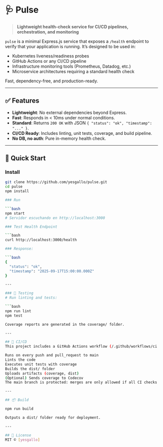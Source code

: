# 🩺 Pulse

> **Lightweight health-check service for CI/CD pipelines, orchestration, and monitoring**

`pulse` is a minimal Express.js service that exposes a `/health` endpoint to verify that your application is running. It’s designed to be used in:

- Kubernetes liveness/readiness probes  
- GitHub Actions or any CI/CD pipeline  
- Infrastructure monitoring tools (Prometheus, Datadog, etc.)  
- Microservice architectures requiring a standard health check

Fast, dependency-free, and production-ready.

---

## ✅ Features

- **Lightweight**: No external dependencies beyond Express.
- **Fast**: Responds in < 10ms under normal conditions.
- **Standard**: Returns `200 OK` with JSON `{ "status": "ok", "timestamp": "..." }`.
- **CI/CD Ready**: Includes linting, unit tests, coverage, and build pipeline.
- **No DB, no auth**: Pure in-memory health check.

---

## 🚀 Quick Start

### Install

```bash
git clone https://github.com/yesgallo/pulse.git
cd pulse
npm install

### Run

```bash
npm start
# Servidor escuchando en http://localhost:3000

### Test Health Endpoint

```bash
curl http://localhost:3000/health

### Response:

```bash
{
  "status": "ok",
  "timestamp": "2025-09-17T15:00:00.000Z"
}

---

### 🧪 Testing
# Run linting and tests:

```bash
npm run lint
npm test

Coverage reports are generated in the coverage/ folder.

---

## 🔄 CI/CD
This project includes a GitHub Actions workflow (/.github/workflows/ci.yml) that:

Runs on every push and pull_request to main
Lints the code
Executes unit tests with coverage
Builds the dist/ folder
Uploads artifacts (coverage, dist)
(Optional) Sends coverage to Codecov
The main branch is protected: merges are only allowed if all CI checks pass.

---

## 📦 Build

npm run build

Outputs a dist/ folder ready for deployment.

---

## 📄 License
MIT © [yesgallo]